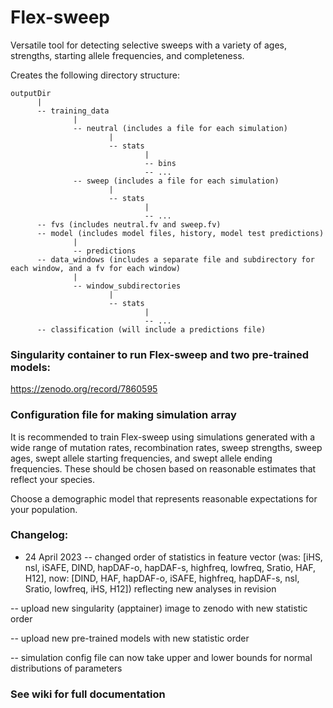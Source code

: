 # Flex-sweep
Versatile tool for detecting selective sweeps with a variety of ages, strengths, starting allele frequencies, and completeness.

Creates the following directory structure:
~~~
outputDir
      |
      -- training_data
              |
              -- neutral (includes a file for each simulation)
                      |
                      -- stats
                              |
                              -- bins
                              -- ...
              -- sweep (includes a file for each simulation)
                      |
                      -- stats
                              |
                              -- ...
      -- fvs (includes neutral.fv and sweep.fv)
      -- model (includes model files, history, model test predictions)
              |
              -- predictions
      -- data_windows (includes a separate file and subdirectory for each window, and a fv for each window)
              |
              -- window_subdirectories
                      |
                      -- stats
                              |
                              -- ...
      -- classification (will include a predictions file)
~~~
### Singularity container to run Flex-sweep and two pre-trained models:
https://zenodo.org/record/7860595

### Configuration file for making simulation array ###
It is recommended to train Flex-sweep using simulations generated with a wide range of mutation rates, recombination rates,
sweep strengths, sweep ages, swept allele starting frequencies, and swept allele ending frequencies. These should be chosen
based on reasonable estimates that reflect your species.

Choose a demographic model that represents reasonable expectations for your population.

### Changelog:
- 24 April 2023
-- changed order of statistics in feature vector (was: [iHS, nsl, iSAFE, DIND, hapDAF-o, hapDAF-s, highfreq, lowfreq, Sratio, HAF, H12], now: [DIND, HAF, hapDAF-o, iSAFE, highfreq, hapDAF-s, nsl, Sratio, lowfreq, iHS, H12]) reflecting new analyses in revision

-- upload new singularity (apptainer) image to zenodo with new statistic order

-- upload new pre-trained models with new statistic order

-- simulation config file can now take upper and lower bounds for normal distributions of parameters


### See wiki for full documentation
